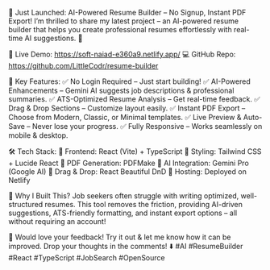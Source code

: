 🚀 Just Launched: AI-Powered Resume Builder – No Signup, Instant PDF Export!
I’m thrilled to share my latest project – an AI-powered resume builder that helps you create professional resumes effortlessly with real-time AI suggestions. 🎯

🔗 Live Demo: https://soft-naiad-e360a9.netlify.app/
💻 GitHub Repo: https://github.com/LittleCodr/resume-builder

🌟 Key Features:
✅ No Login Required – Just start building!
✅ AI-Powered Enhancements – Gemini AI suggests job descriptions & professional summaries.
✅ ATS-Optimized Resume Analysis – Get real-time feedback.
✅ Drag & Drop Sections – Customize layout easily.
✅ Instant PDF Export – Choose from Modern, Classic, or Minimal templates.
✅ Live Preview & Auto-Save – Never lose your progress.
✅ Fully Responsive – Works seamlessly on mobile & desktop.

🛠 Tech Stack:
🔹 Frontend: React (Vite) + TypeScript
🔹 Styling: Tailwind CSS + Lucide React
🔹 PDF Generation: PDFMake
🔹 AI Integration: Gemini Pro (Google AI)
🔹 Drag & Drop: React Beautiful DnD
🔹 Hosting: Deployed on Netlify

🚀 Why I Built This?
Job seekers often struggle with writing optimized, well-structured resumes. This tool removes the friction, providing AI-driven suggestions, ATS-friendly formatting, and instant export options – all without requiring an account!

👀 Would love your feedback! Try it out & let me know how it can be improved. Drop your thoughts in the comments! ⬇️ #AI #ResumeBuilder #React #TypeScript #JobSearch #OpenSource
